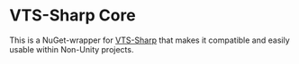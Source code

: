# VTS-Sharp Core
This is a NuGet-wrapper for [VTS-Sharp](https://github.com/FomTarro/VTS-Sharp) that makes it compatible and easily usable within Non-Unity projects.
